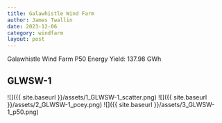 ```yaml
---
title: Galawhistle Wind Farm
author: James Twallin
date: 2023-12-06
category: windfarm
layout: post
---
```

Galawhistle Wind Farm P50 Energy Yield: 137.98 GWh

GLWSW-1
-------------
![]({{ site.baseurl }}/assets/1_GLWSW-1_scatter.png)
![]({{ site.baseurl }}/assets/2_GLWSW-1_pcey.png)
![]({{ site.baseurl }}/assets/3_GLWSW-1_p50.png)

